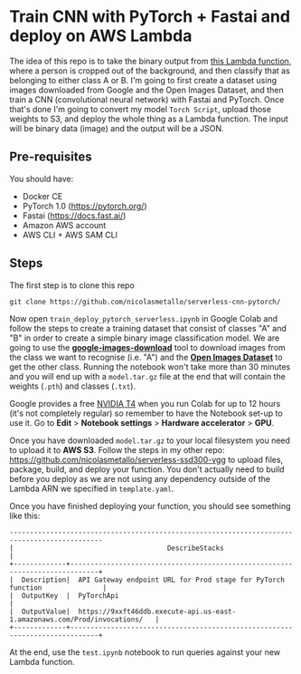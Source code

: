 # Train CNN with PyTorch + Fastai and deploy on AWS Lambda

The idea of this repo is to take the binary output from [this Lambda function](<https://github.com/nicolasmetallo/serverless-ssd300-vgg>), where a person is cropped out of the background, and then classify that as belonging to either class A or B. I'm going to first create a dataset using images downloaded from Google and the Open Images Dataset, and then train a CNN (convolutional neural network) with Fastai and PyTorch. Once that's done I'm going to convert my model `Torch Script`, upload those weights to S3, and deploy the whole thing as a Lambda function. The input will be binary data (image) and the output will be a JSON.

## Pre-requisites

You should have:

- Docker CE
- PyTorch 1.0 (<https://pytorch.org/>)
- Fastai (<https://docs.fast.ai/>)
- Amazon AWS account
- AWS CLI + AWS SAM CLI

## Steps

The first step is to clone this repo

```
git clone https://github.com/nicolasmetallo/serverless-cnn-pytorch/
```

Now open `train_deploy_pytorch_serverless.ipynb` in Google Colab and follow the steps to create a training dataset that consist of classes "A" and "B" in order to create a simple binary image classification model. We are going to use the [**google-images-download**](https://github.com/hardikvasa/google-images-download) tool to download images from the class we want to recognise (i.e. "A") and the [**Open Images Dataset**](https://storage.googleapis.com/openimages/web/index.html) to get the other class. Running the notebook won't take more than 30 minutes and you will end up with a `model.tar.gz` file at the end that will contain the weights (`.pth`) and classes (`.txt`).

Google provides a free [NVIDIA T4](https://www.nvidia.com/en-gb/data-center/tesla-t4/) when you run Colab for up to 12 hours (it's not completely regular) so remember to have the Notebook set-up to use it. Go to **Edit** > **Notebook settings** > **Hardware accelerator** > **GPU**.

Once you have downloaded `model.tar.gz` to your local filesystem you need to upload it to **AWS S3**. Follow the steps in my other repo: <https://github.com/nicolasmetallo/serverless-ssd300-vgg> to upload files, package, build, and deploy your function. You don't actually need to build before you deploy as we are not using any dependency outside of the Lambda ARN we specified in `template.yaml`.

Once you have finished deploying your function, you should see something like this:
```
---------------------------------------------------------------------------------------------
|                                      DescribeStacks                                       |
+-------------+-----------------------------------------------------------------------------+
|  Description|  API Gateway endpoint URL for Prod stage for PyTorch function               |
|  OutputKey  |  PyTorchApi                                                                 |
|  OutputValue|  https://9xxft46ddb.execute-api.us-east-1.amazonaws.com/Prod/invocations/   |
+-------------+-----------------------------------------------------------------------------+
```

At the end, use the `test.ipynb` notebook to run queries against your new Lambda function.
